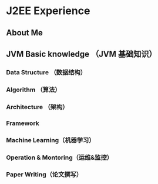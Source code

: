 # J2EE Experience

## About Me

## JVM Basic knowledge （JVM 基础知识）

### Data Structure （数据结构）

### Algorithm （算法）

### Architecture （架构）

### Framework

### Machine Learning（机器学习）

### Operation & Montoring（运维&监控）

### Paper Writing（论文撰写）

